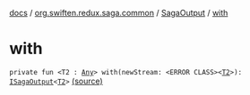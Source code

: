 [docs](../../index.md) / [org.swiften.redux.saga.common](../index.md) / [SagaOutput](index.md) / [with](./with.md)

# with

`private fun <T2 : `[`Any`](https://kotlinlang.org/api/latest/jvm/stdlib/kotlin/-any/index.html)`> with(newStream: <ERROR CLASS><`[`T2`](with.md#T2)`>): `[`ISagaOutput`](../-i-saga-output/index.md)`<`[`T2`](with.md#T2)`>` [(source)](https://github.com/protoman92/KotlinRedux/tree/master/common/common-saga/src/main/kotlin/org/swiften/redux/saga/common/SagaOutput.kt#L86)